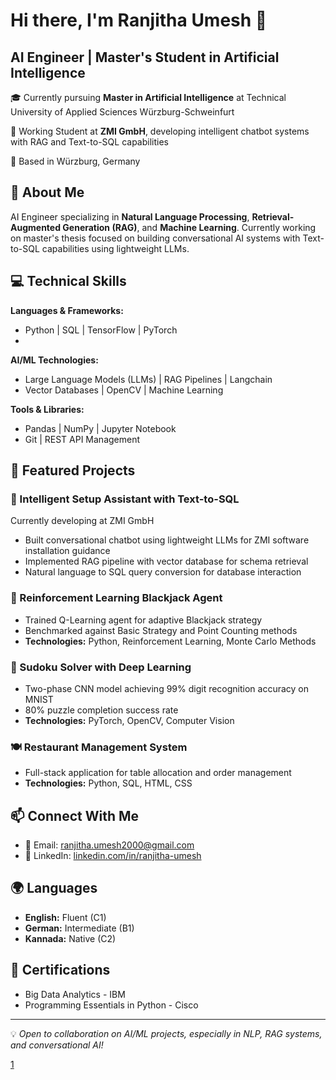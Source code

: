 # Hi there, I'm Ranjitha Umesh 👋

## AI Engineer | Master's Student in Artificial Intelligence

🎓 Currently pursuing **Master in Artificial Intelligence** at Technical University of Applied Sciences Würzburg-Schweinfurt

💼 Working Student at **ZMI GmbH**, developing intelligent chatbot systems with RAG and Text-to-SQL capabilities

📍 Based in Würzburg, Germany

## 🔬 About Me

AI Engineer specializing in **Natural Language Processing**, **Retrieval-Augmented Generation (RAG)**, and **Machine Learning**. Currently working on master's thesis focused on building conversational AI systems with Text-to-SQL capabilities using lightweight LLMs.

## 💻 Technical Skills

**Languages & Frameworks:**
- Python | SQL | TensorFlow | PyTorch
- 
**AI/ML Technologies:**
- Large Language Models (LLMs) | RAG Pipelines | Langchain
- Vector Databases | OpenCV | Machine Learning

**Tools & Libraries:**
- Pandas | NumPy | Jupyter Notebook
- Git | REST API Management

## 🚀 Featured Projects

### 🤖 Intelligent Setup Assistant with Text-to-SQL
Currently developing at ZMI GmbH
- Built conversational chatbot using lightweight LLMs for ZMI software installation guidance
- Implemented RAG pipeline with vector database for schema retrieval
- Natural language to SQL query conversion for database interaction

### 🎲 Reinforcement Learning Blackjack Agent
- Trained Q-Learning agent for adaptive Blackjack strategy
- Benchmarked against Basic Strategy and Point Counting methods
- **Technologies:** Python, Reinforcement Learning, Monte Carlo Methods

### 🧩 Sudoku Solver with Deep Learning
- Two-phase CNN model achieving 99% digit recognition accuracy on MNIST
- 80% puzzle completion success rate
- **Technologies:** PyTorch, OpenCV, Computer Vision

### 🍽️ Restaurant Management System
- Full-stack application for table allocation and order management
- **Technologies:** Python, SQL, HTML, CSS

## 📫 Connect With Me

- 📧 Email: ranjitha.umesh2000@gmail.com
- 💼 LinkedIn: [linkedin.com/in/ranjitha-umesh](https://linkedin.com/in/ranjitha-umesh)

## 🌍 Languages

- **English:** Fluent (C1)
- **German:** Intermediate (B1)
- **Kannada:** Native (C2)

## 📜 Certifications

- Big Data Analytics - IBM
- Programming Essentials in Python - Cisco

***

💡 *Open to collaboration on AI/ML projects, especially in NLP, RAG systems, and conversational AI!*

[1](https://ppl-ai-file-upload.s3.amazonaws.com/web/direct-files/attachments/95587544/91d6b8e6-f8ad-41ad-bfe3-899d5cf37486/Ranjitha-Umesh_CV.pdf)
